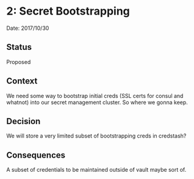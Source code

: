 2: Secret Bootstrapping
=======================

Date: 2017/10/30

Status
------

Proposed

Context
-------

We need some way to bootstrap initial creds (SSL certs for consul and whatnot) into our secret management cluster. So where we gonna keep.

Decision
--------

We will store a very limited subset of bootstrapping creds in credstash?

Consequences
------------

A subset of credentials to be maintained outside of vault maybe sort of.

